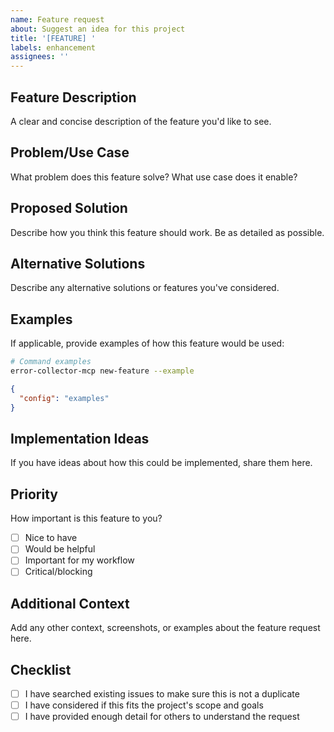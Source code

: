 ```yaml
---
name: Feature request
about: Suggest an idea for this project
title: '[FEATURE] '
labels: enhancement
assignees: ''
---
```


## Feature Description
A clear and concise description of the feature you'd like to see.

## Problem/Use Case
What problem does this feature solve? What use case does it enable?

## Proposed Solution
Describe how you think this feature should work. Be as detailed as possible.

## Alternative Solutions
Describe any alternative solutions or features you've considered.

## Examples
If applicable, provide examples of how this feature would be used:

```bash
# Command examples
error-collector-mcp new-feature --example
```

```json
{
  "config": "examples"
}
```

## Implementation Ideas
If you have ideas about how this could be implemented, share them here.

## Priority
How important is this feature to you?
- [ ] Nice to have
- [ ] Would be helpful
- [ ] Important for my workflow
- [ ] Critical/blocking

## Additional Context
Add any other context, screenshots, or examples about the feature request here.

## Checklist
- [ ] I have searched existing issues to make sure this is not a duplicate
- [ ] I have considered if this fits the project's scope and goals
- [ ] I have provided enough detail for others to understand the request